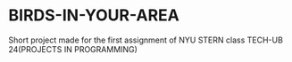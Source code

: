 # BIRDS-IN-YOUR-AREA
Short project made for the first assignment of NYU STERN class TECH-UB 24(PROJECTS IN PROGRAMMING)
